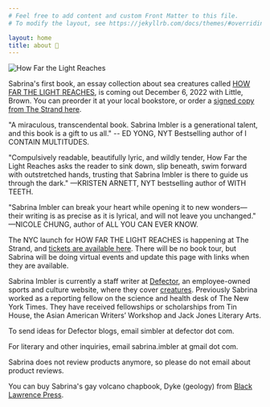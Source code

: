 ```yaml
---
# Feel free to add content and custom Front Matter to this file.
# To modify the layout, see https://jekyllrb.com/docs/themes/#overriding-theme-defaults

layout: home
title: about 🐛
---
```


![How Far the Light Reaches](/assets/how-far-the-light-reaches.jpg)

Sabrina's first book, an essay collection about sea creatures called [HOW FAR THE LIGHT REACHES](https://www.littlebrown.com/titles/sabrina-imbler/how-far-the-light-reaches/9780316540513/), is coming out December 6, 2022 with Little, Brown. You can preorder it at your local bookstore, or order a [signed copy from The Strand here](https://checkout.square.site/buy/2FOEVWXLYZPIIZJHJWMFK32R).

"A miraculous, transcendental book. Sabrina Imbler is a generational talent, and this book is a gift to us all." -- ED YONG, NYT Bestselling author of I CONTAIN MULTITUDES.

"Compulsively readable, beautifully lyric, and wildly tender, How Far the Light Reaches asks the reader to sink down, slip beneath, swim forward with outstretched hands, trusting that Sabrina Imbler is there to guide us through the dark." —KRISTEN ARNETT, NYT bestselling author of WITH TEETH.

"Sabrina Imbler can break your heart while opening it to new wonders—their writing is as precise as it is lyrical, and will not leave you unchanged." —NICOLE CHUNG, author of ALL YOU CAN EVER KNOW.

The NYC launch for HOW FAR THE LIGHT REACHES is happening at The Strand, and [tickets are available here](https://www.strandbooks.com/events/event526?title=_sabrina_imbler_how_far_the_light_reaches_a_life_in_ten_sea_creatures). There will be no book tour, but Sabrina will be doing virtual events and update this page with links when they are available.

Sabrina Imbler is currently a staff writer at [Defector](https://defector.com/), an employee-owned sports and culture website, where they cover [creatures](https://defector.com/category/animals/creaturefector/). Previously Sabrina worked as a reporting fellow on the science and health desk of The New York Times. They have received fellowships or scholarships from Tin House, the Asian American Writers’ Workshop and Jack Jones Literary Arts. 

To send ideas for Defector blogs, email simbler at defector dot com.

For literary and other inquiries, email sabrina.imbler at gmail dot com.

Sabrina does not review products anymore, so please do not email about product reviews.

You can buy Sabrina's gay volcano chapbook, Dyke (geology) from [Black Lawrence Press](https://blacklawrencepress.com/books/dyke-geology/).
